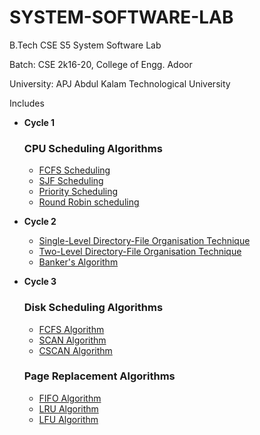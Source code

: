 # SYSTEM-SOFTWARE-LAB

B.Tech CSE S5 System Software Lab

Batch: CSE 2k16-20, College of Engg. Adoor

University: APJ Abdul Kalam Technological University

Includes

- **Cycle 1**

    ### CPU Scheduling Algorithms

    - [FCFS Scheduling](https://github.com/abhijithvijayan/System-Software-lab/tree/master/p_01)
    - [SJF Scheduling](https://github.com/abhijithvijayan/System-Software-lab/tree/master/p_02)
    - [Priority Scheduling](https://github.com/abhijithvijayan/System-Software-lab/tree/master/p_03)
    - [Round Robin scheduling](https://github.com/abhijithvijayan/System-Software-lab/tree/master/p_04)
    
- **Cycle 2**

    - [Single-Level Directory-File Organisation Technique](https://github.com/abhijithvijayan/System-Software-lab/tree/master/p_05)
    - [Two-Level Directory-File Organisation Technique](#)
    - [Banker's Algorithm](#)
    
- **Cycle 3**
    
    ### Disk Scheduling Algorithms
    
    - [FCFS Algorithm](#)
    - [SCAN Algorithm](#)
    - [CSCAN Algorithm](#)
    
    ### Page Replacement Algorithms
    
    - [FIFO Algorithm](#)
    - [LRU Algorithm](#)
    - [LFU Algorithm](#)
    
    
